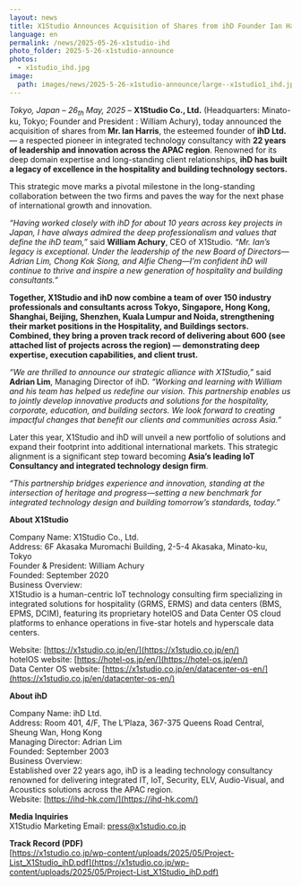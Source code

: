 ```yaml
---
layout: news
title: X1Studio Announces Acquisition of Shares from ihD Founder Ian Harris, Making a New Era of Strategic Growth
language: en
permalink: /news/2025-05-26-x1studio-ihd
photo_folder: 2025-5-26-x1studio-announce
photos:
  - x1studio_ihd.jpg
image:
  path: images/news/2025-5-26-x1studio-announce/large--x1studio1_ihd.jpg
---
```


*Tokyo, Japan – 26<sub>th</sub> May, 2025* – **X1Studio Co., Ltd.** (Headquarters: Minato-ku, Tokyo;  Founder and President : William Achury), today announced the acquisition of shares from **Mr. Ian Harris**, the esteemed founder of **ihD Ltd.** — a respected pioneer in integrated technology consultancy with **22 years of leadership and innovation across the APAC region**. Renowned for its deep domain expertise and long-standing client relationships, **ihD has built a legacy of excellence in the hospitality and building technology sectors.** <!-- more --> 

This strategic move marks a pivotal milestone in the long-standing collaboration between the two firms and paves the way for the next phase of international growth and innovation. 

*“Having worked closely with ihD for about 10 years across key projects in Japan, I have always admired the deep professionalism and values that define the ihD team,”* said **William Achury**, CEO of X1Studio. *“Mr. Ian’s legacy is exceptional. Under the leadership of the new Board of Directors—Adrian Lim, Chong Kok Siong, and Alfie Cheng—I’m confident ihD will continue to thrive and inspire a new generation of hospitality and building consultants.”* 

**Together, X1Studio and ihD now combine a team of over 150 industry professionals and consultants across Tokyo, Singapore, Hong Kong, Shanghai, Beijing, Shenzhen, Kuala Lumpur and Noida, strengthening their market positions in the Hospitality, and Buildings sectors. Combined, they bring a proven track record of delivering about 600 (see attached list of projects across the region) — demonstrating deep expertise, execution capabilities, and client trust.** 

*“We are thrilled to announce our strategic alliance with X1Studio,”* said **Adrian Lim**, Managing Director of ihD. *“Working and learning with William and his team has helped us redefine our vision. This partnership enables us to jointly develop innovative products and solutions for the hospitality, corporate, education, and building sectors. We look forward to creating impactful changes that benefit our clients and communities across Asia.”* 

Later this year, X1Studio and ihD will unveil a new portfolio of solutions and expand their footprint into additional international markets. This strategic alignment is a significant step toward becoming **Asia’s leading IoT Consultancy and integrated technology design firm**. 

*“This partnership bridges experience and innovation, standing at the intersection of heritage and progress—setting a new benchmark for integrated technology design and building tomorrow’s standards, today.”* 


**About X1Studio**

Company Name: X1Studio Co., Ltd. <br>
Address: 6F Akasaka Muromachi Building, 2-5-4 Akasaka, Minato-ku, Tokyo <br>
Founder & President: William Achury <br>
Founded: September 2020 <br>
Business Overview: <br>
X1Studio is a human-centric IoT technology consulting firm specializing in integrated solutions for hospitality (GRMS, ERMS) and data centers (BMS, EPMS, DCIM), featuring its proprietary hotelOS and Data Center OS cloud platforms to enhance operations in five-star hotels and hyperscale data centers. 

Website: [https://x1studio.co.jp/en/](https://x1studio.co.jp/en/)<br>
hotelOS website: [https://hotel-os.jp/en/](https://hotel-os.jp/en/)<br>
Data Center OS website: [https://x1studio.co.jp/en/datacenter-os-en/](https://x1studio.co.jp/en/datacenter-os-en/)<br>


**About ihD** 

Company Name: ihD Ltd. <br>
Address: Room 401, 4/F, The L’Plaza, 367-375 Queens Road Central, Sheung Wan, Hong Kong <br>
Managing Director: Adrian Lim <br>
Founded: September 2003 <br>
Business Overview: <br>
Established over 22 years ago, ihD is a leading technology consultancy renowned for delivering integrated IT, IoT, Security, ELV, Audio-Visual, and Acoustics solutions across the APAC region. <br>
Website: [https://ihd-hk.com/](https://ihd-hk.com/)


**Media Inquiries** <br>
X1Studio Marketing 
Email: [press@x1studio.co.jp](mailto:press@x1studio.co.jp)

**Track Record (PDF)**<br>
[https://x1studio.co.jp/wp-content/uploads/2025/05/Project-List_X1Studio_ihD.pdf](https://x1studio.co.jp/wp-content/uploads/2025/05/Project-List_X1Studio_ihD.pdf)
